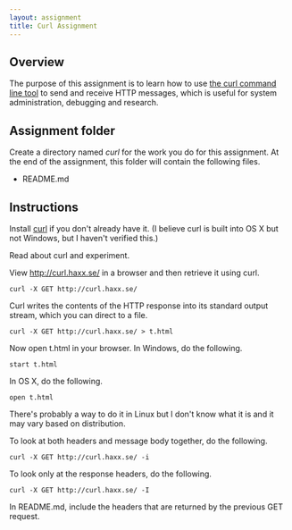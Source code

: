 ```yaml
---
layout: assignment
title: Curl Assignment
---
```


## Overview

The purpose of this assignment is to learn how to use
[the curl command line tool](http://curl.haxx.se/) to send and receive
HTTP messages, which is useful for system administration, debugging and research.

## Assignment folder

Create a directory named _curl_ for the work you do for this assignment.
At the end of the assignment, this folder will contain the following files.

* README.md

## Instructions

Install [curl](http://curl.haxx.se/) if you don't already have it.
(I believe curl is built into OS X but not Windows, but I haven't verified this.)

Read about curl and experiment.

View http://curl.haxx.se/ in a browser and then retrieve it using curl.

    curl -X GET http://curl.haxx.se/

Curl writes the contents of the HTTP response into its standard output stream,
which you can direct to a file.

    curl -X GET http://curl.haxx.se/ > t.html

Now open t.html in your browser.  In Windows, do the following.

    start t.html

In OS X, do the following.

    open t.html

There's probably a way to do it in Linux but I don't know what it is
and it may vary based on distribution.

To look at both headers and message body together, do the following.

    curl -X GET http://curl.haxx.se/ -i

To look only at the response headers, do the following.

    curl -X GET http://curl.haxx.se/ -I

In README.md, include the headers that are returned by the previous GET request.

